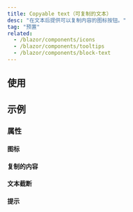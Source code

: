 ```yaml
---
title: Copyable text（可复制的文本）
desc: "在文本后提供可以复制内容的图标按钮。"
tag: "预置"
related:
  - /blazor/components/icons
  - /blazor/components/tooltips
  - /blazor/components/block-text
---
```


## 使用

<masa-example file="Examples.components.copyable_text.Usage"></masa-example>

## 示例

### 属性

#### 图标

<masa-example file="Examples.components.copyable_text.Icon"></masa-example>

#### 复制的内容

<masa-example file="Examples.components.copyable_text.Text"></masa-example>

#### 文本截断

<masa-example file="Examples.components.copyable_text.TextTruncate"></masa-example>

#### 提示

<masa-example file="Examples.components.copyable_text.Tooltip"></masa-example>